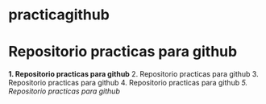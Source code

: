 # practicagithub

# Repositorio practicas para github

**1.  Repositorio practicas para github**
2.  Repositorio practicas para github
3.  Repositorio practicas para github
4.  Repositorio practicas para github
*5.  Repositorio practicas para github*
